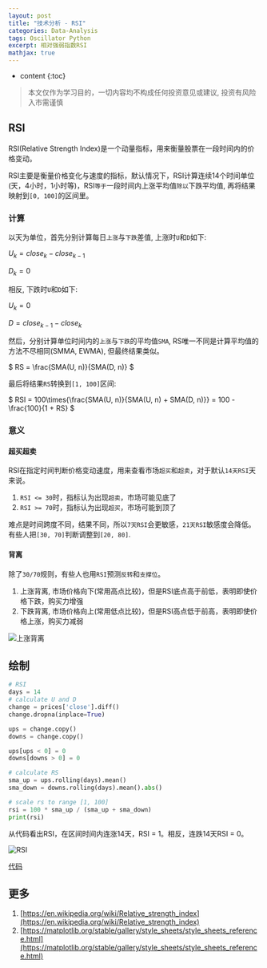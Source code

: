 ```yaml
---
layout: post
title: "技术分析 - RSI"
categories: Data-Analysis
tags: Oscillator Python
excerpt: 相对强弱指数RSI
mathjax: true
---
```


* content
{:toc}

> 本文仅作为学习目的，一切内容均不构成任何投资意见或建议, 投资有风险入市需谨慎

## RSI

RSI(Relative Strength Index)是一个动量指标，用来衡量股票在一段时间内的价格变动。

RSI主要是衡量价格变化与速度的指标，默认情况下，RSI计算连续14个时间单位(天，4小时，1小时等)，RSI`等于`一段时间内上涨平均值`除以`下跌平均值, 再将结果映射到`[0, 100]`的区间里。

### 计算

以天为单位，首先分别计算每日`上涨`与`下跌`差值, 上涨时`U`和`D`如下:

$U_k = close_k - close_{k-1}$

$D_k = 0$

相反, 下跌时`U`和`D`如下:

$U_k = 0$

$D=close_{k-1} - close_k$

然后，分别计算单位时间内的`上涨`与`下跌`的平均值`SMA`, RS唯一不同是计算平均值的方法不尽相同(SMMA, EWMA), 但最终结果类似。

$
RS = \frac{SMA(U, n)}{SMA(D, n)}
$

最后将结果`RS`转换到`[1, 100]`区间:

$
RSI = 100\times{\frac{SMA(U, n)}{SMA(U, n) + SMA(D, n)}}
= 100 - \frac{100}{1 + RS}
$

### 意义

#### 超买超卖

RSI在指定时间判断价格变动速度，用来查看市场`超买`和`超卖`，对于默认`14天RSI`天来说。
1. `RSI <= 30`时，指标认为出现`超卖`，市场可能见底了
2. `RSI >= 70`时，指标认为出现`超买`，市场可能到顶了

难点是时间跨度不同，结果不同，所以`7天RSI`会更敏感，`21天RSI`敏感度会降低。有些人把`[30, 70]`判断调整到`[20, 80]`.

#### 背离

除了`30/70`规则，有些人也用`RSI`预测`反转`和`支撑位`。

1. 上涨背离, 市场价格向下(常用高点比较)，但是RSI底点高于前低，表明即使价格下跌，购买力增强
2. 下跌背离, 市场价格向上(常用低点比较)，但是RSI高点低于前高，表明即使价格上涨，购买力减弱

![上涨背离]({{site.static}}/images/investment-rsi-bullish-divergence.png)

## 绘制

```python
# RSI
days = 14
# calculate U and D
change = prices['close'].diff()
change.dropna(inplace=True)

ups = change.copy()
downs = change.copy()

ups[ups < 0] = 0
downs[downs > 0] = 0

# calculate RS
sma_up = ups.rolling(days).mean()
sma_down = downs.rolling(days).mean().abs()

# scale rs to range [1, 100]
rsi = 100 * sma_up / (sma_up + sma_down)
print(rsi)
```

从代码看出RSI，在区间时间内连涨14天，RSI = 1。相反，连跌14天RSI = 0。

![RSI]({{site.static}}/images/investment-lesson-02.png)

[代码](https://github.com/geemaple/learning/blob/main/learn_analysis/lesson-02-rsi.py)

## 更多

1. [https://en.wikipedia.org/wiki/Relative_strength_index](https://en.wikipedia.org/wiki/Relative_strength_index)
2. [https://matplotlib.org/stable/gallery/style_sheets/style_sheets_reference.html](https://matplotlib.org/stable/gallery/style_sheets/style_sheets_reference.html)